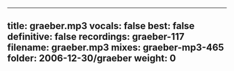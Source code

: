 
---
title: graeber.mp3
vocals: false
best: false
definitive: false
recordings: graeber-117
filename: graeber.mp3
mixes: graeber-mp3-465
folder: 2006-12-30/graeber
weight: 0
---
